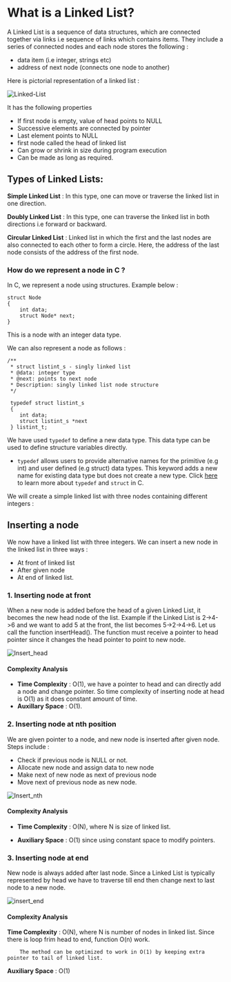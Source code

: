 # What is a Linked List? 

A Linked List is a sequence of data structures, which are connected together via links i.e sequence of links which contains items. They include a series of connected nodes and each node stores the following :
- data item (i.e integer, strings etc)
- address of next node (connects one node to another)

Here is pictorial representation of a linked list :

![Linked-List](https://media.geeksforgeeks.org/wp-content/uploads/20220816144425/LLdrawio.png)

It has the following properties 
- If first node is empty, value of head points to NULL
- Successive elements are connected by pointer
- Last element points to NULL
- first node called the head of linked list
- Can grow or shrink in size during program execution
- Can be made as long as required.

## Types of Linked Lists:
**Simple Linked List**
: In this type, one can move or traverse the linked list in one direction.

**Doubly Linked List**
: In this type, one can traverse the linked list in both directions i.e forward or backward.

**Circular Linked List**
: Linked list in which the first and the last nodes are also connected to each other to form a circle. Here, the address of the last node consists of the address of the first node.

### How do we represent a node in C ?

In C, we represent a node using structures. Example below :
```
struct Node 
{
    int data;
    struct Node* next;
}
```
This is a node with an integer data type.

We can also represent a node as follows :
```
/**
 * struct listint_s - singly linked list
 * @data: integer type
 * @next: points to next node
 * Description: singly linked list node structure
 */

 typedef struct listint_s
 {
    int data;
    struct listint_s *next
 } listint_t;
```
We have used `typedef` to define a new data type. This data type can be used to define structure variables directly.

- `typedef` allows users to provide alternative names for the primitive (e.g int) and user defined (e.g struct) data types. This keyword adds a new name for existing data type but does not create a new type. Click [here](https://www.educative.io/answers/how-to-use-the-typedef-struct-in-c) to learn more about `typedef` and `struct` in C.

We will create a simple linked list with three nodes containing different integers :
 
 ## Inserting a node
 We now have a linked list with three integers. We can insert a new node in the linked list in three ways :
 - At front of linked list
 - After given node
 - At end of linked list.
 
 ### **1. Inserting node at front**
 When a new node is added before the head of a given Linked List, it becomes the new head node of the list. Example if the Linked List is 2->4->6 and we want to add 5 at the front, the list becomes 5->2->4->6. Let us call the function insertHead(). The function must receive a pointer to head pointer since it changes the head pointer to point to new node.

  ![Insert_head](https://media.geeksforgeeks.org/wp-content/cdn-uploads/gq/2013/03/Linkedlist_insert_at_start.png)

  #### Complexity Analysis
  - **Time Complexity** : O(1), we have a pointer to head and can directly add a node and change pointer. So time complexity of inserting node at head is O(1) as it does constant amount of time.
  - **Auxillary Space** : O(1).


  ### **2. Inserting node at nth position**
  We are given pointer to a node, and new node is inserted after given node.
  Steps include :
  - Check if previous node is NULL or not.
  - Allocate new node and assign data to new node
  - Make next of new node as next of previous node
  - Move next of previous node as new node.

  ![Insert_nth](https://media.geeksforgeeks.org/wp-content/cdn-uploads/gq/2013/03/Linkedlist_insert_middle.png)

  #### Complexity Analysis
  - **Time Complexity** : O(N), where N is size of linked list.
  
  - **Auxiliary Space** : O(1) since using constant space to modify pointers.

   ### **3. Inserting node at end**
   New node is always added after last node. Since a Linked List is typically represented by head we have to traverse till end then change next to last node to a new node.

   ![insert_end](https://media.geeksforgeeks.org/wp-content/cdn-uploads/gq/2013/03/Linkedlist_insert_last.png)

   #### Complexity Analysis
  **Time Complexity** : O(N), where N is number of nodes in linked list. Since there is loop frim head to end, function O(n) work.

        The method can be optimized to work in O(1) by keeping extra pointer to tail of linked list.

  **Auxiliary Space** : O(1)

